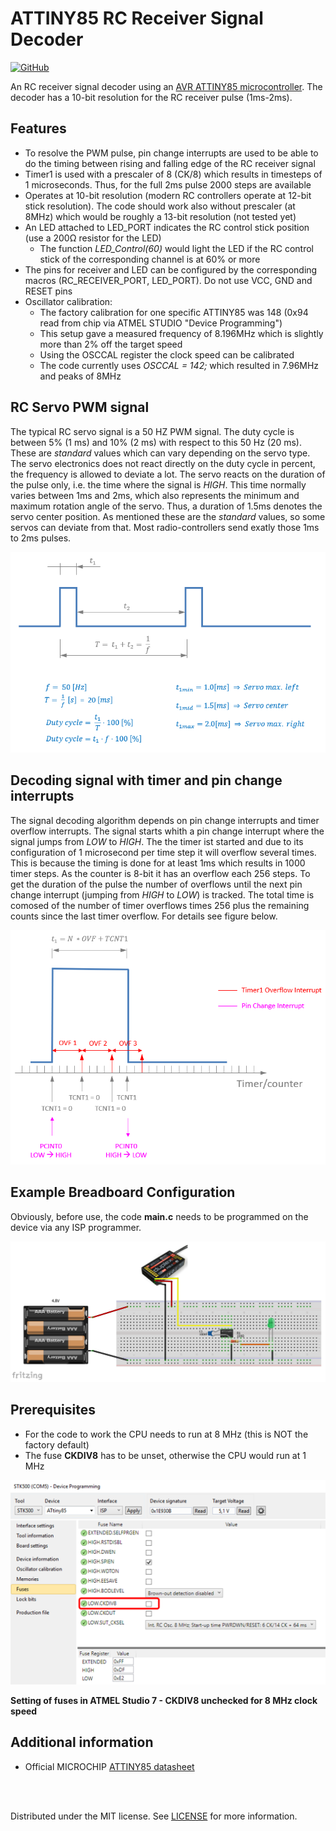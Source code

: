 # ATTINY85 RC Receiver Signal Decoder

[![GitHub](https://img.shields.io/github/license/mashape/apistatus.svg)](https://en.wikipedia.org/wiki/MIT_License)

An RC receiver signal decoder using an [AVR ATTINY85 microcontroller](https://www.microchip.com/wwwproducts/en/ATtiny85). The decoder has a 10-bit resolution for the RC receiver pulse (1ms-2ms).

## Features
  - To resolve the PWM pulse, pin change interrupts are used to be able to do the timing between rising and falling edge of the RC receiver signal
  - Timer1 is used with a prescaler of 8 (CK/8) which results in timesteps of 1 microseconds. Thus, for the full 2ms pulse 2000 steps are available
  - Operates at 10-bit resolution (modern RC controllers operate at 12-bit stick resolution). The code should work also without prescaler (at 8MHz) which would be roughly a 13-bit resolution (not tested yet)
  - An LED attached to LED_PORT indicates the RC control stick position (use a 200&Omega; resistor for the LED)
    - The function *LED_Control(60)* would light the LED if the RC control stick of the corresponding channel is at 60% or more
  - The pins for receiver and LED can be configured by the corresponding macros (RC_RECEIVER_PORT, LED_PORT). Do not use VCC, GND and RESET pins
  - Oscillator calibration:
    - The factory calibration for one specific ATTINY85 was 148 (0x94 read from chip via ATMEL STUDIO "Device Programming")
    - This setup gave a measured frequency of 8.196MHz which is slightly more than 2% off the target speed
    - Using the OSCCAL register the clock speed can be calibrated
    - The code currently uses *OSCCAL = 142;* which resulted in 7.96MHz and peaks of 8MHz

## RC Servo PWM signal

The typical RC servo signal is a 50 HZ PWM signal. The duty cycle is between 5% (1 ms) and 10% (2 ms) with respect to this 50 Hz (20 ms). These are *standard* values which can vary depending on the servo type. The servo electronics does not react directly on the duty cycle in percent, the frequency is allowed to deviate a lot. The servo reacts on the duration of the pulse only, i.e. the time where the signal is *HIGH*. This time normally varies between 1ms and 2ms, which also represents the minimum and maximum rotation angle of the servo. Thus, a duration of 1.5ms denotes the servo center position. As mentioned these are the *standard* values, so some servos can deviate from that. Most radio-controllers send exatly those 1ms to 2ms pulses.

![](images/Servo_PWM_1.png)


## Decoding signal with timer and pin change interrupts

The signal decoding algorithm depends on pin change interrupts and timer overflow interrupts. The signal starts whith a pin change interrupt where the signal jumps from *LOW* to *HIGH*. The the timer ist started and due to its configuration of 1 microsecond per time step it will overflow several times. This is because the timing is done for at least 1ms which results in 1000 timer steps. As the counter is 8-bit it has an overflow each 256 steps. To get the duration of the pulse the number of overflows until the next pin change interrupt (jumping from *HIGH* to *LOW*) is tracked. The total time is comosed of the number of timer overflows times 256 plus the remaining counts since the last timer overflow. For details see figure below.

![](images/Servo_PWM_4.png)


## Example Breadboard Configuration

Obviously, before use, the code **main.c** needs to be programmed on the device via any ISP programmer.

![](images/Fritzing_Layout.png)

## Prerequisites
 - For the code to work the CPU needs to run at 8 MHz (this is NOT the factory default)
 - The fuse **CKDIV8** has to be unset, otherwise the CPU would run at 1 MHz

<!--- HTML code used in order to be able to resize image -->
<img src="images/Fuse_Settings.png" alt="drawing" width="600"/>

**Setting of fuses in ATMEL Studio 7 - CKDIV8 unchecked for 8 MHz clock speed**

## Additional information
 - Official MICROCHIP [ATTINY85 datasheet](http://ww1.microchip.com/downloads/en/DeviceDoc/Atmel-2586-AVR-8-bit-Microcontroller-ATtiny25-ATtiny45-ATtiny85_Datasheet.pdf)

<br></br>

Distributed under the MIT license. See [LICENSE](https://github.com/chiefenne/ATTINY85-Servo-Control/blob/master/LICENSE) for more information.


